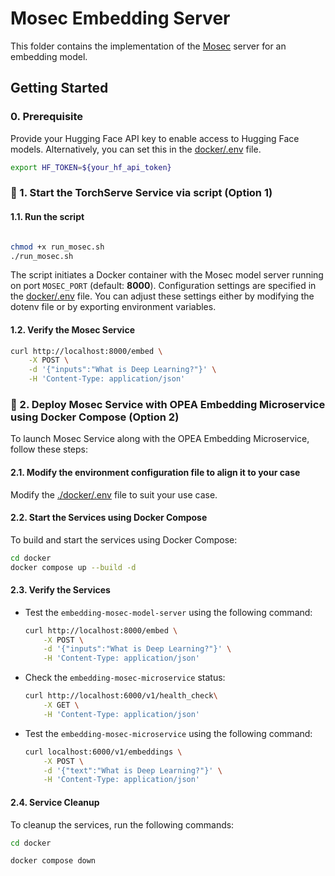 # Mosec Embedding Server

This folder contains the implementation of the [Mosec](https://github.com/mosecorg/mosec) server for an embedding model.

## Getting Started

### 0. Prerequisite
Provide your Hugging Face API key to enable access to Hugging Face models. Alternatively, you can set this in the [docker/.env](docker/.env) file.

```bash
export HF_TOKEN=${your_hf_api_token}
```

### 🚀 1. Start the TorchServe Service via script (Option 1)

#### 1.1. Run the script

```bash

chmod +x run_mosec.sh
./run_mosec.sh
```
The script initiates a Docker container with the Mosec model server running on port `MOSEC_PORT` (default: **8000**). Configuration settings are specified in the [docker/.env](docker/.env) file. You can adjust these settings either by modifying the dotenv file or by exporting environment variables.

#### 1.2. Verify the Mosec Service

```bash
curl http://localhost:8000/embed \
    -X POST \
    -d '{"inputs":"What is Deep Learning?"}' \
    -H 'Content-Type: application/json'
```

### 🚀 2. Deploy Mosec Service with OPEA Embedding Microservice using Docker Compose (Option 2)

To launch Mosec Service along with the OPEA Embedding Microservice, follow these steps:

#### 2.1. Modify the environment configuration file to align it to your case

Modify the [./docker/.env](./docker/.env) file to suit your use case.

#### 2.2. Start the Services using Docker Compose

To build and start the services using Docker Compose:

```bash
cd docker
docker compose up --build -d
```

#### 2.3. Verify the Services

- Test the `embedding-mosec-model-server` using the following command:
    ```bash
    curl http://localhost:8000/embed \
        -X POST \
        -d '{"inputs":"What is Deep Learning?"}' \
        -H 'Content-Type: application/json'
    ```

- Check the `embedding-mosec-microservice` status:
    ```bash
    curl http://localhost:6000/v1/health_check\
        -X GET \
        -H 'Content-Type: application/json'
    ```

- Test the `embedding-mosec-microservice` using the following command:
    ```bash
    curl localhost:6000/v1/embeddings \
        -X POST \
        -d '{"text":"What is Deep Learning?"}' \
        -H 'Content-Type: application/json'
    ```

#### 2.4. Service Cleanup

To cleanup the services, run the following commands:

```bash
cd docker

docker compose down
```
